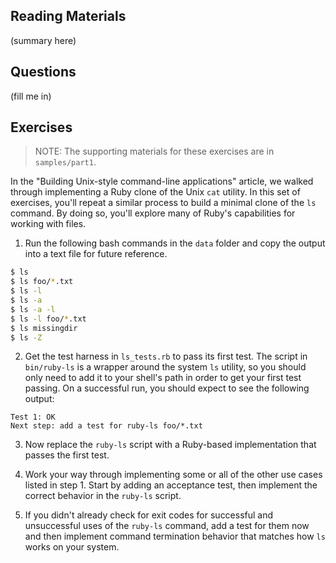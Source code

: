 ## Reading Materials

(summary here)

## Questions

(fill me in)

## Exercises

> NOTE: The supporting materials for these exercises are in `samples/part1`.

In the "Building Unix-style command-line applications" article, we walked
through implementing a Ruby clone of the Unix `cat` utility. In this set of
exercises, you'll repeat a similar process to build a minimal clone of
the `ls` command. By doing so, you'll explore many of Ruby's capabilities
for working with files.

1) Run the following bash commands in the `data` folder and copy the 
output into a text file for future reference.

```bash
$ ls
$ ls foo/*.txt
$ ls -l
$ ls -a
$ ls -a -l
$ ls -l foo/*.txt
$ ls missingdir
$ ls -Z
```

2) Get the test harness in `ls_tests.rb` to pass its first test.
The script in `bin/ruby-ls` is a wrapper around the system `ls`
utility, so you should only need to add it to your shell's path in order
to get your first test passing. On a successful run, you should expect to
see the following output:

```
Test 1: OK
Next step: add a test for ruby-ls foo/*.txt
```

3) Now replace the `ruby-ls` script with a Ruby-based implementation 
that passes the first test.

4) Work your way through implementing some or all of the other use cases
listed in step 1. Start by adding an acceptance test, then implement
the correct behavior in the `ruby-ls` script.

5) If you didn't already check for exit codes for successful and unsuccessful
uses of the `ruby-ls` command, add a test for them now and then implement
command termination behavior that matches how `ls` works on your system.
